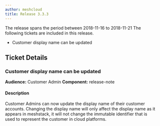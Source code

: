 ```yaml
---
author: meshcloud
title: Release 3.3.3
---
```


The release spans the period between 2018-11-16 to 2018-11-21
The following tickets are included in this release.
* Customer display name can be updated
<!--truncate-->

## Ticket Details
### Customer display name can be updated
**Audience:** Customer Admin **Component:** release-note

#### Description
Customer Admins can now update the display name of their customer accounts. Changing the display name will only affect the display name as it appears in meshstack, it will not change the immutable identifier that is used to represent the customer in cloud platforms.

